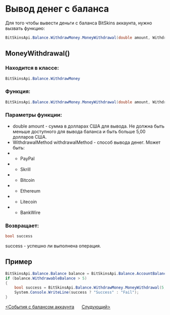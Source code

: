﻿# Вывод денег с баланса

Для того чтобы вывести деньги с баланса BitSkins аккаунта, нужно вызвать функцию:

```csharp
BitSkinsApi.Balance.WithdrawMoney.MoneyWithdrawal(double amount, WithdrawalMethod withdrawalMethod);
```

## MoneyWithdrawal()

### Находится в классе:

```csharp
BitSkinsApi.Balance.WithdrawMoney
```

### Функция:

```csharp
BitSkinsApi.Balance.WithdrawMoney.MoneyWithdrawal(double amount, WithdrawalMethod withdrawalMethod);
```

### Параметры функции:

* double amount - сумма в долларах США для вывода. Не должна быть меньше доступного для вывода баланса и быть больше 5,00 долларов США.
* WithdrawalMethod withdrawalMethod - способ вывода денег. Может быть:
* * PayPal
* * Skrill
* * Bitcoin
* * Ethereum
* * Litecoin
* * BankWire

### Возвращает:

```csharp
bool success
```

success - успешно ли выполнена операция.

## Пример

```csharp
BitSkinsApi.Balance.Balance balance = BitSkinsApi.Balance.AccountBalance.GetAccountBalance();
if (balance.WithdrawableBalance > 5)
{
    bool success = BitSkinsApi.Balance.WithdrawMoney.MoneyWithdrawal(5, BitSkinsApi.Balance.WithdrawMoney.WithdrawalMethod.PayPal);
    System.Console.WriteLine(success ? "Success" : "Fail");
}
```

[<События с балансом аккаунта](https://github.com/Captious99/BitSkinsApi/blob/master/docs/ru/balance/money_events.md) &nbsp;&nbsp;&nbsp;&nbsp; [Слудующий>]()